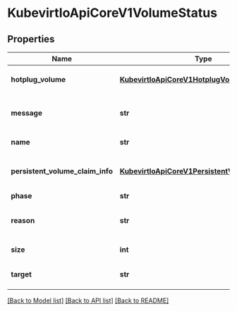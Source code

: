 # KubevirtIoApiCoreV1VolumeStatus

## Properties
Name | Type | Description | Notes
------------ | ------------- | ------------- | -------------
**hotplug_volume** | [**KubevirtIoApiCoreV1HotplugVolumeStatus**](KubevirtIoApiCoreV1HotplugVolumeStatus.md) | If the volume is hotplug, this will contain the hotplug status. | [optional] 
**message** | **str** | Message is a detailed message about the current hotplug volume phase | [optional] 
**name** | **str** | Name is the name of the volume | [default to '']
**persistent_volume_claim_info** | [**KubevirtIoApiCoreV1PersistentVolumeClaimInfo**](KubevirtIoApiCoreV1PersistentVolumeClaimInfo.md) | PersistentVolumeClaimInfo is information about the PVC that handler requires during start flow | [optional] 
**phase** | **str** | Phase is the phase | [optional] 
**reason** | **str** | Reason is a brief description of why we are in the current hotplug volume phase | [optional] 
**size** | **int** | Represents the size of the volume | [optional] 
**target** | **str** | Target is the target name used when adding the volume to the VM, eg: vda | [default to '']

[[Back to Model list]](../README.md#documentation-for-models) [[Back to API list]](../README.md#documentation-for-api-endpoints) [[Back to README]](../README.md)


